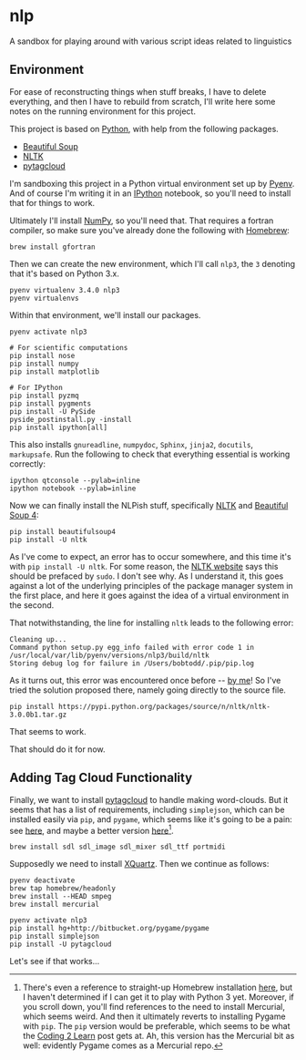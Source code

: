 nlp
===

A sandbox for playing around with various script ideas related to linguistics

Environment
-----------

For ease of reconstructing things when stuff breaks, I have to delete everything, and then I have to rebuild from scratch, I'll write here some notes on the running environment for this project.

This project is based on [Python][python], with help from the following packages.

* [Beautiful Soup][bs4]
* [NLTK][nltk]
* [pytagcloud][pytag]

I'm sandboxing this project in a Python virtual environment set up by [Pyenv][pyenv].  And of course I'm writing it in an [IPython][ipython] notebook, so you'll need to install that for things to work.

Ultimately I'll install [NumPy][numpy], so you'll need that.  That requires a fortran compiler, so make sure you've already done the following with [Homebrew][brew]:

    brew install gfortran

Then we can create the new environment, which I'll call `nlp3`, the `3` denoting that it's based on Python 3.x.

    pyenv virtualenv 3.4.0 nlp3
    pyenv virtualenvs

Within that environment, we'll install our packages.

    pyenv activate nlp3
    
    # For scientific computations
    pip install nose
    pip install numpy
    pip install matplotlib
    
    # For IPython
    pip install pyzmq
    pip install pygments
    pip install -U PySide
    pyside_postinstall.py -install
    pip install ipython[all]

This also installs `gnureadline`, `numpydoc`, `Sphinx`, `jinja2`, `docutils`, `markupsafe`.  Run the following to check that everything essential is working correctly:

    ipython qtconsole --pylab=inline
    ipython notebook --pylab=inline

Now we can finally install the NLPish stuff, specifically [NLTK][nltk] and [Beautiful Soup 4][bs4]:

    pip install beautifulsoup4
    pip install -U nltk

As I've come to expect, an error has to occur somewhere, and this time it's with `pip install -U nltk`.  For some reason, the [NLTK website][nltk] says this should be prefaced by `sudo`.  I don't see why.  As I understand it, this goes against a lot of the underlying principles of the package manager system in the first place, and here it goes against the idea of a virtual environment in the second.

That notwithstanding, the line for installing `nltk` leads to the following error:

    Cleaning up...
    Command python setup.py egg_info failed with error code 1 in /usr/local/var/lib/pyenv/versions/nlp3/build/nltk
    Storing debug log for failure in /Users/bobtodd/.pip/pip.log


As it turns out, this error was encountered once before -- [by me][nltk-err]!  So I've tried the solution proposed there, namely going directly to the source file.

    pip install https://pypi.python.org/packages/source/n/nltk/nltk-3.0.0b1.tar.gz

That seems to work.

That should do it for now.


Adding Tag Cloud Functionality
------------------------------

Finally, we want to install [pytagcloud][pytag] to handle making word-clouds.  But it seems that has a list of requirements, including `simplejson`, which can be installed easily via `pip`, and `pygame`, which seems like it's going to be a pain: see [here][pygame-install], and maybe a better version [here][pygame-install-2][^1].

    brew install sdl sdl_image sdl_mixer sdl_ttf portmidi

Supposedly we need to install [XQuartz][xquartz].  Then we continue as follows:

	pyenv deactivate
	brew tap homebrew/headonly
	brew install --HEAD smpeg
	brew install mercurial
	
	pyenv activate nlp3
	pip install hg+http://bitbucket.org/pygame/pygame
	pip install simplejson
	pip install -U pytagcloud

Let's see if that works...

[brew]: http://brew.sh/
[python]: https://www.python.org/
[pyenv]: https://github.com/yyuu/pyenv
[ipython]: http://ipython.org/
[numpy]: http://www.numpy.org/
[bs4]: http://www.crummy.com/software/BeautifulSoup/bs4/doc/
[nltk]: http://www.nltk.org/
[nltk-err]: https://groups.google.com/forum/#!topic/nltk-users/5hojEAby6Vo
[pytag]: https://pypi.python.org/pypi/pytagcloud
[pygame-install]: http://dudeslife.com/blog/2014/programming/installing-python-3-3-3-pygame-on-os-x-mavericks/ "PyGame install from Dude's Life"
[pygame-install-2]: http://coding2learn.org/blog/2014/03/11/installing-pygame-on-mac-os-x-with-python-3/ "Clearer install procedure from Coding 2 Learn"
[pygame-install-3]: http://www.reddit.com/r/pygame/comments/21tp7n/how_to_install_pygame_on_osx_mavericks/ "Install Pygame with Homebrew"
[pygame-install-vid]: http://www.youtube.com/watch?v=L0Cl4Crg7FE "Video for installing Pygame"
[xquartz]: http://xquartz.macosforge.org

[^1]: There's even a reference to straight-up Homebrew installation [here](pygame-install-3), but I haven't determined if I can get it to play with Python 3 yet.  Moreover, if you scroll down, you'll find references to the need to install Mercurial, which seems weird.  And then it ultimately reverts to installing Pygame with `pip`.  The `pip` version would be preferable, which seems to be what the [Coding 2 Learn](pygame-install-2) post gets at.  Ah, this version has the Mercurial bit as well: evidently Pygame comes as a Mercurial repo.